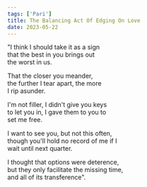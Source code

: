 ```yaml
---
tags: ['Pari']
title: The Balancing Act Of Edging On Love
date: 2023-05-22
---
```


"I think I should take it as a sign  
that the best in you brings out  
the worst in us.

That the closer you meander,  
the further I tear apart, the more  
I rip asunder.

I'm not filler, I didn't give you keys  
to let you in, I gave them to you to  
set me free.

I want to see you, but not this often,  
though you'll hold no record of me if I  
wait until next quarter.

I thought that options were deterence,  
but they only facilitate the missing time,  
and all of its transference".
